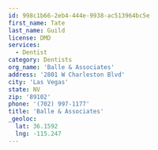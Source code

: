 ```yaml
---
id: 998c1b66-2eb4-444e-9938-ac513964bc5e
first_name: Tate
last_name: Guild
license: DMD
services:
  - Dentist
category: Dentists
org_name: 'Balle & Associates'
address: '2801 W Charleston Blvd'
city: 'Las Vegas'
state: NV
zip: '89102'
phone: '(702) 997-1177'
title: 'Balle & Associates'
_geoloc:
  lat: 36.1592
  lng: -115.247
---
```

